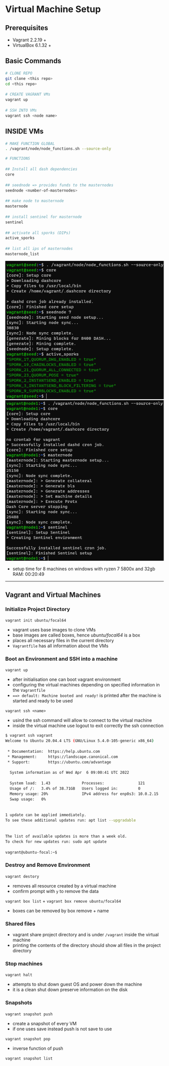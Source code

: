# Virtual Machine Setup

## Prerequisites

- Vagrant 2.2.19 +
- VirtualBox 6.1.32 +

## Basic Commands

```bash
# CLONE REPO
git clone <this repo>
cd <this repo>

# CREATE VAGRANT VMs
vagrant up

# SSH INTO VMs
vagrant ssh <node name>

```

## INSIDE VMs

```bash
# MAKE FUNCTION GLOBAL
. /vagrant/node/node_functions.sh --source-only
```

```bash
# FUNCTIONS

## Install all dash dependencies
core

## seednode => provides funds to the masternodes
seednode <number-of-masternodes>

## make node to masternode
masternode

## install sentinel for masternode
sentinel

## activate all sporks (DIPs)
active_sporks

## list all ips of masternodes
masternode_list

```

![seed-node-example](img/seed-node.png) ![seed-node-example](img/master-node.png)

- setup time for 8 machines on windows with ryzen 7 5800x and 32gb RAM: 00:20:49

---

## Vagrant and Virtual Machines

### Initialize Project Directory

`vagrant init ubuntu/focal64`

- vagrant uses base images to clone VMs
- base images are called boxes, hence *ubuntu/focal64* is a box
- places all necessary files in the current directory
- `Vagrantfile` has all information about the VMs

### Boot an Environment and SSH into a machine

`vagrant up`

- after initialisation one can boot vagrant environment
- configuring the virtual machines depending on specified information in the `Vagrantfile`
- `==> default: Machine booted and ready!` is printed after the machine is started and ready to be used

`vagrant ssh <name>`

- usind the ssh command will allow to connect to the virtual machine
- inside the virtual machine use logout to exit correctly the ssh connection

```bash
$ vagrant ssh vagrant
Welcome to Ubuntu 20.04.4 LTS (GNU/Linux 5.4.0-105-generic x86_64)

 * Documentation:  https://help.ubuntu.com
 * Management:     https://landscape.canonical.com
 * Support:        https://ubuntu.com/advantage

  System information as of Wed Apr  6 09:00:41 UTC 2022

  System load:  1.43              Processes:               121
  Usage of /:   3.4% of 38.71GB   Users logged in:         0
  Memory usage: 20%               IPv4 address for enp0s3: 10.0.2.15
  Swap usage:   0%


1 update can be applied immediately.
To see these additional updates run: apt list --upgradable


The list of available updates is more than a week old.
To check for new updates run: sudo apt update

vagrant@ubuntu-focal:~$ 
```

### Destroy and Remove Environment

`vagrant destory`

- removes all resource created by a virtual machine
- confirm prompt with `y` to remove the data

`vagrant box list` + `vagrant box remove ubuntu/focal64`

- boxes can be removed by box remove + name

### Shared files

- vagrant share project directory and is under `/vagrant` inside the virtual machine
- printing the contents of the directory should show all files in the project directory

### Stop machines

`vagrant halt`

- attempts to shut down guest OS and power down the machine
- it is a clean shut down preserve information on the disk

### Snapshots

`vagrant snapshot push`

- create a snapshot of every VM
- if one uses save instead push is not save to use

`vagrant snapshot pop`

- inverse function of push

`vagrant snapshot list`

